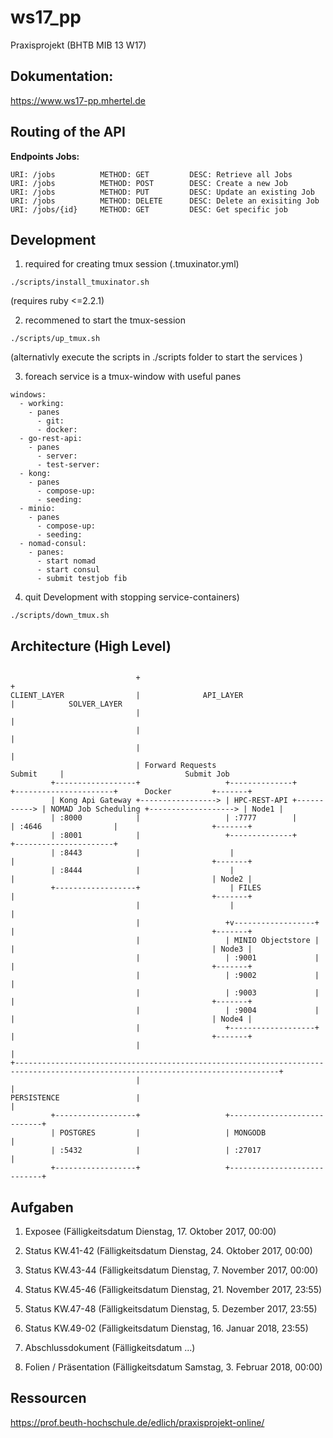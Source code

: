 # ws17_pp
Praxisprojekt (BHTB MIB 13 W17)

## Dokumentation:
https://www.ws17-pp.mhertel.de

## Routing of the API

**Endpoints Jobs:**
```
URI: /jobs          METHOD: GET         DESC: Retrieve all Jobs
URI: /jobs          METHOD: POST        DESC: Create a new Job
URI: /jobs          METHOD: PUT         DESC: Update an existing Job
URI: /jobs          METHOD: DELETE      DESC: Delete an exisiting Job
URI: /jobs/{id}     METHOD: GET         DESC: Get specific job
```



## Development

1. required for creating tmux session (.tmuxinator.yml)

  `./scripts/install_tmuxinator.sh`

  (requires ruby <=2.2.1)

2. recommened to start the tmux-session

  `./scripts/up_tmux.sh`

  (alternativly execute the scripts in ./scripts folder to start the services )

3. foreach service is a tmux-window with useful panes

  ```
  windows:
    - working:
      - panes
        - git:
        - docker:
    - go-rest-api:
      - panes
        - server:
        - test-server:
    - kong:
      - panes
        - compose-up:
        - seeding:
    - minio:
      - panes
        - compose-up:
        - seeding:
    - nomad-consul:
      - panes:
        - start nomad
        - start consul
        - submit testjob fib
  ```

4. quit Development with stopping service-containers)

  `./scripts/down_tmux.sh`

## Architecture (High Level)

```

                            +                                                +
CLIENT_LAYER                |              API_LAYER                         |            SOLVER_LAYER
                            |                                                |
                            |                                                |
                            |                                                |
                            | Forward Requests                    Submit     |                           Submit Job
         +------------------+                   +--------------+             +----------------------+      Docker         +-------+
         | Kong Api Gateway +-----------------> | HPC-REST-API +-----------> | NOMAD Job Scheduling +-------------------> | Node1 |
         | :8000            |                   | :7777        |             | :4646                |                     +-------+
         | :8001            |                   +--------------+             +----------------------+
         | :8443            |                    |                           |                                            +-------+
         | :8444            |                    |                           |                                            | Node2 |
         +------------------+                    | FILES                     |                                            +-------+
                            |                    |                           |
                            |                   +v------------------+        |                                            +-------+
                            |                   | MINIO Objectstore |        |                                            | Node3 |
                            |                   | :9001             |        |                                            +-------+
                            |                   | :9002             |        |
                            |                   | :9003             |        |                                            +-------+
                            |                   | :9004             |        |                                            | Node4 |
                            |                   +-------------------+        |                                            +-------+
                            |                                                |
+---------------------------------------------------------------------------------------------------------------------------------+
                            |                                                |
PERSISTENCE                 |                                                |
         +------------------+                   +----------------------------+
         | POSTGRES         |                   | MONGODB                    |
         | :5432            |                   | :27017                     |
         +------------------+                   +----------------------------+

```

## Aufgaben

1. Exposee (Fälligkeitsdatum	Dienstag, 17. Oktober 2017, 00:00)

2. Status KW.41-42 (Fälligkeitsdatum	Dienstag, 24. Oktober 2017, 00:00)

3. Status KW.43-44 (Fälligkeitsdatum	Dienstag, 7. November 2017, 00:00)

4. Status KW.45-46 (Fälligkeitsdatum	Dienstag, 21. November 2017, 23:55)

5. Status KW.47-48 (Fälligkeitsdatum	Dienstag, 5. Dezember 2017, 23:55)

6. Status KW.49-02 (Fälligkeitsdatum	Dienstag, 16. Januar 2018, 23:55)

7. Abschlussdokument (Fälligkeitsdatum ...)

8. Folien / Präsentation (Fälligkeitsdatum	Samstag, 3. Februar 2018, 00:00)

## Ressourcen

https://prof.beuth-hochschule.de/edlich/praxisprojekt-online/
